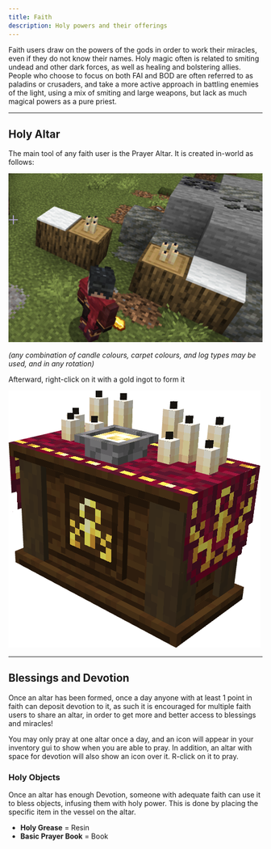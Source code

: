 ```yaml
---
title: Faith
description: Holy powers and their offerings
---
```


Faith users draw on the powers of the gods in order to work their miracles, even if they do not know their names. Holy magic often is related to smiting undead and other dark forces, as well as healing and bolstering allies. People who choose to focus on both FAI and BOD are often referred to as paladins or crusaders, and take a more active approach in battling enemies of the light, using a mix of smiting and large weapons, but lack as much magical powers as a pure priest.

---

## Holy Altar

The main tool of any faith user is the Prayer Altar. It is created in-world as follows:

![Prayer Altar](../../../assets/prayer_altar_unformed.png)

*(any combination of candle colours, carpet colours, and log types may be used, and in any rotation)*

Afterward, right-click on it with a gold ingot to form it

![Prayer Altar](../../../assets/altar_basic.png)

---

## Blessings and Devotion

Once an altar has been formed, once a day anyone with at least 1 point in faith can deposit devotion to it, as such it is encouraged for multiple faith users to share an altar, in order to get more and better access to blessings and miracles!

You may only pray at one altar once a day, and an icon will appear in your inventory gui to show when you are able to pray. In addition, an altar with space for devotion will also show an icon over it. R-click on it to pray.

### Holy Objects

Once an altar has enough Devotion, someone with adequate faith can use it to bless objects, infusing them with holy power. This is done by placing the specific item in the vessel on the altar.

- **Holy Grease** = Resin
- **Basic Prayer Book** = Book